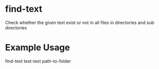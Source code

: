 find-text
=========

Check whether the given text exist or not in  all files in directories and sub directories 

Example Usage
=============

find-text test-text path-to-folder
